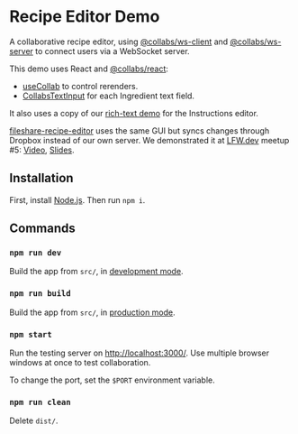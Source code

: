 # Recipe Editor Demo

A collaborative recipe editor, using [@collabs/ws-client](https://www.npmjs.com/package/@collabs/ws-client) and [@collabs/ws-server](https://www.npmjs.com/package/@collabs/ws-server) to connect users via a WebSocket server.

This demo uses React and [@collabs/react](https://www.npmjs.com/package/@collabs/react):

- [useCollab](https://collabs.readthedocs.io/en/latest/api/react/modules.html#useCollab) to control rerenders.
- [CollabsTextInput](https://collabs.readthedocs.io/en/latest/api/react/classes/CollabsTextInput.html) for each Ingredient text field.

It also uses a copy of our [rich-text demo](../rich-text) for the Instructions editor.

[fileshare-recipe-editor](https://github.com/mweidner037/fileshare-recipe-editor/) uses the same GUI but syncs changes through Dropbox instead of our own server. We demonstrated it at [LFW.dev](https://localfirstweb.dev/) meetup #5: [Video](https://www.youtube.com/watch?v=Z0nzsxhoToo&t=2346s), [Slides](https://docs.google.com/presentation/d/13I3L76R-wwiXxgTXI2ide3zlbjiWoTWXMSU9YbQdYXU/edit?usp=sharing).

## Installation

First, install [Node.js](https://nodejs.org/). Then run `npm i`.

## Commands

### `npm run dev`

Build the app from `src/`, in [development mode](https://webpack.js.org/guides/development/).

### `npm run build`

Build the app from `src/`, in [production mode](https://webpack.js.org/guides/production/).

### `npm start`

Run the testing server on [http://localhost:3000/](http://localhost:3000/). Use multiple browser windows at once to test collaboration.

To change the port, set the `$PORT` environment variable.

### `npm run clean`

Delete `dist/`.
